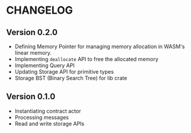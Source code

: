 # CHANGELOG

## Version 0.2.0

- Defining Memory Pointer for managing memory allocation in WASM's linear memory.
- Implementing `deallocate` API to free the allocated memory
- Implementing Query API
- Updating Storage API for primitive types
- Storage BST (Binary Search Tree) for lib crate

## Version 0.1.0

- Instantiating contract actor
- Processing messages
- Read and write storage APIs